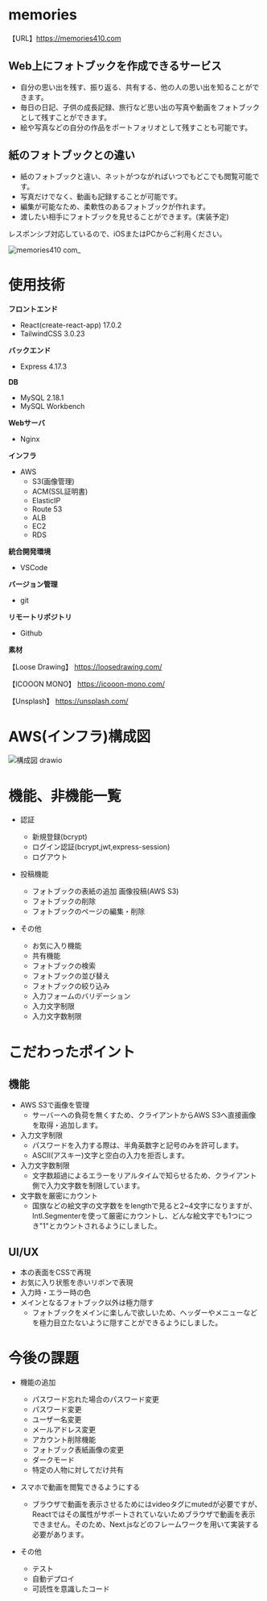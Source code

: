 # memories
【URL】https://memories410.com

## Web上にフォトブックを作成できるサービス


- 自分の思い出を残す、振り返る、共有する、他の人の思い出を知ることができます。
- 毎日の日記、子供の成長記録、旅行など思い出の写真や動画をフォトブックとして残すことができます。
- 絵や写真などの自分の作品をポートフォリオとして残すことも可能です。

## 紙のフォトブックとの違い
- 紙のフォトブックと違い、ネットがつながればいつでもどこでも閲覧可能です。
- 写真だけでなく、動画も記録することが可能です。
- 編集が可能なため、柔軟性のあるフォトブックが作れます。
- 渡したい相手にフォトブックを見せることができます。(実装予定)

レスポンシブ対応しているので、iOSまたはPCからご利用ください。

![memories410 com_](https://user-images.githubusercontent.com/91656115/169448063-68a5834d-51c6-41a8-9ff8-7a92ba414429.jpg)

# 使用技術

__フロントエンド__
- React(create-react-app) 17.0.2
- TailwindCSS 3.0.23

__バックエンド__
- Express 4.17.3

__DB__
- MySQL 2.18.1
- MySQL Workbench

__Webサーバ__
- Nginx

__インフラ__
- AWS
  - S3(画像管理)
  - ACM(SSL証明書)
  - ElasticIP
  - Route 53
  - ALB
  - EC2
  - RDS
  
__統合開発環境__
- VSCode

__バージョン管理__
- git

__リモートリポジトリ__
- Github

__素材__

【Loose Drawing】
https://loosedrawing.com/

【ICOOON MONO】
https://icooon-mono.com/

【Unsplash】
https://unsplash.com/



# AWS(インフラ)構成図

![構成図 drawio](https://user-images.githubusercontent.com/91656115/169469410-f9161690-ba35-4aa1-8641-d90d40d2ffd0.png)


# 機能、非機能一覧

- 認証
  - 新規登録(bcrypt)
  - ログイン認証(bcrypt,jwt,express-session)
  - ログアウト
- 投稿機能
  - フォトブックの表紙の追加 画像投稿(AWS S3)
  - フォトブックの削除
  - フォトブックのページの編集・削除

- その他
  - お気に入り機能
  - 共有機能
  - フォトブックの検索
  - フォトブックの並び替え
  - フォトブックの絞り込み
  - 入力フォームのバリデーション
  - 入力文字制限
  - 入力文字数制限


# こだわったポイント
## 機能
- AWS S3で画像を管理
  - サーバーへの負荷を無くすため、クライアントからAWS S3へ直接画像を取得・追加します。
- 入力文字制限
  - パスワードを入力する際は、半角英数字と記号のみを許可します。
  - ASCII(アスキー)文字と空白の入力を拒否します。
- 入力文字数制限
  - 文字数超過によるエラーをリアルタイムで知らせるため、クライアント側で入力文字数を制限しています。
- 文字数を厳密にカウント
  - 国旗などの絵文字の文字数ををlengthで見ると2~4文字になりますが、Intl.Segmenterを使って厳密にカウントし、どんな絵文字でも1つにつき"1"とカウントされるようにしました。

## UI/UX
- 本の表面をCSSで再現
- お気に入り状態を赤いリボンで表現
- 入力時・エラー時の色
- メインとなるフォトブック以外は極力隠す
  - フォトブックをメインに楽しんで欲しいため、ヘッダーやメニューなどを極力目立たないように隠すことができるようにしました。


# 今後の課題

- 機能の追加
  - パスワード忘れた場合のパスワード変更
  - パスワード変更
  - ユーザー名変更
  - メールアドレス変更
  - アカウント削除機能
  - フォトブック表紙画像の変更
  - ダークモード
  - 特定の人物に対してだけ共有

- スマホで動画を閲覧できるようにする
  - ブラウザで動画を表示させるためにはvideoタグにmutedが必要ですが、Reactではその属性がサポートされていないためブラウザで動画を表示できません。そのため、Next.jsなどのフレームワークを用いて実装する必要があります。

- その他
  - テスト
  - 自動デプロイ
  - 可読性を意識したコード